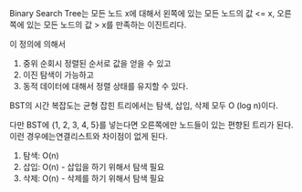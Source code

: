 
Binary Search Tree는 모든 노드 x에 대해서 왼쪽에 있는 모든 노드의 값 <= x, 오른쪽에 있는 모든 노드의 값 > x를 만족하는 이진트리다.

이 정의에 의해서

1. 중위 순회시 정렬된 순서로 값을 얻을 수 있고
2. 이진 탐색이 가능하고
3. 동적 데이터에 대해서 정렬 상태를 유지할 수 있다.

BST의 시간 복잡도는 균형 잡힌 트리에서는 탐색, 삽입, 삭제 모두 O (log n)이다. 

다만 BST에 {1, 2, 3, 4, 5}를 넣는다면 오른쪽에만 노드들이 있는 편향된 트리가 된다. 이런 경우에는연결리스트와 차이점이 없게 된다.

1. 탐색: O(n)
2. 삽입: O(n) - 삽입을 하기 위해서 탐색 필요
3. 삭제: O(n) - 삭제를 하기 위해서 탐색 필요
